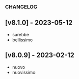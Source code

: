 ### CHANGELOG

## [v8.1.0] - 2023-05-12
- sarebbe
- bellissimo

## [v8.0.9] - 2023-02-12
- nuovo 
- nuovissimo

